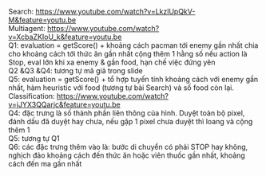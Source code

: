 Search: https://www.youtube.com/watch?v=LkzlUpQkV-M&feature=youtu.be<br/>
Multiagent: https://www.youtube.com/watch?v=XcbaZKIoU_k&feature=youtu.be<br/>
Q1: evaluation = getScore() + khoảng cách pacman tới enemy gần nhất chia cho khoảng cách tới thức ăn gần nhất cộng thêm 1 hằng số nếu action là Stop, eval lớn khi xa enemy & gần food, hạn chế việc đứng yên<br/>
Q2 &Q3 &Q4: tương tự mã giả trong slide<br/>
Q5: evaluation = getScore() + tổ hợp tuyến tính khoảng cách với enemy gần nhất, hàm heuristic với food (tương tự bài Search) và số food còn lại. <br/>
Classification: https://www.youtube.com/watch?v=jJYX3QQarjc&feature=youtu.be <br/>
Q4: đặc trưng là số thành phần liên thông của hình. Duyệt toàn bộ pixel, đánh dấu đã duyệt hay chưa, nếu gặp 1 pixel chưa duyệt thì loang và cộng thêm 1<br/>
Q5: tương tự Q1<br/>
Q6: các đặc trưng thêm vào là: bước di chuyển có phải STOP hay không, nghịch đảo khoảng cách đến thức ăn hoặc viên thuốc gần nhất, khoảng cách đến ma gần nhất<br/>
